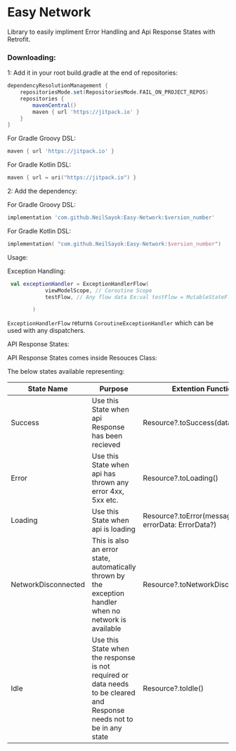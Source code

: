 # Easy Network

Library to easily impliment Error Handling and Api Response States with Retrofit.

### Downloading:

1: Add it in your root build.gradle at the end of repositories:

```gradle
dependencyResolutionManagement {
    repositoriesMode.set(RepositoriesMode.FAIL_ON_PROJECT_REPOS)
    repositories {
        mavenCentral()
        maven { url 'https://jitpack.io' }
    }
}
```

For Gradle Groovy DSL:

```gradle
maven { url 'https://jitpack.io' }
```

For Gradle Kotlin DSL:

```gradle.kts
maven { url = uri("https://jitpack.io") }
```

2: Add the dependency:

For Gradle Groovy DSL:
```gradle
implementation 'com.github.NeilSayok:Easy-Network:$version_number'
```

For Gradle Kotlin DSL:
```gradle.kts
implementation( "com.github.NeilSayok:Easy-Network:$version_number")
```

Usage:

Exception Handling:

```kotlin
 val exceptionHandler = ExceptionHandlerFlow(
            viewModelScope, // Coroutine Scope
            testFlow, // Any flow data Ex:val testFlow = MutableStateFlow<Resource<TestRes>?>(Resource.Idle()) you can send one or more flows in this pararameter seperated by ','

        )
```

`ExceptionHandlerFlow` returns `CoroutineExceptionHandler` which can be used with any dispatchers.

API Response States:

API Response States comes inside Resouces Class:

The below states available representing:

| State Name | Purpose | Extention Function |
|---|---|---|
| Success | Use this State when api Response has been recieved | Resource<T>?.toSuccess(data : T) |
| Error | Use this State when api has thrown any error 4xx, 5xx etc.  | Resource<T>?.toLoading() |
| Loading | Use this State when api is loading  | Resource<T>?.toError(message: String, errorData: ErrorData?) |
| NetworkDisconnected | This is also an error state, automatically thrown by the exception handler when no network is available  | Resource<T>?.toNetworkDisconnected() |
| Idle | Use this State when the response is not required or data needs to be cleared and Response needs not to be in any state | Resource<T>?.toIdle() |





